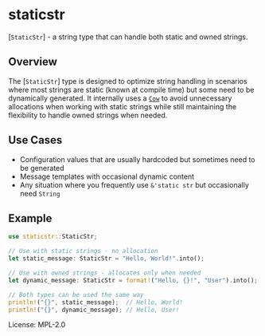 # staticstr

[`StaticStr`] - a string type that can handle both static and owned strings.

## Overview

The [`StaticStr`] type is designed to optimize string handling in scenarios where most strings are static
(known at compile time) but some need to be dynamically generated. It internally uses a [`Cow`] to avoid
unnecessary allocations when working with static strings while still maintaining the flexibility to handle
owned strings when needed.

## Use Cases

- Configuration values that are usually hardcoded but sometimes need to be generated
- Message templates with occasional dynamic content
- Any situation where you frequently use `&'static str` but occasionally need `String`

## Example

```rust
use staticstr::StaticStr;

// Use with static strings - no allocation
let static_message: StaticStr = "Hello, World!".into();

// Use with owned strings - allocates only when needed
let dynamic_message: StaticStr = format!("Hello, {}!", "User").into();

// Both types can be used the same way
println!("{}", static_message);  // Hello, World!
println!("{}", dynamic_message); // Hello, User!
```

[`Cow`]: std::borrow::Cow

License: MPL-2.0
